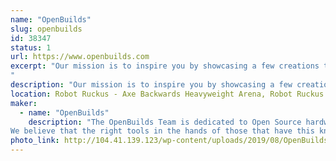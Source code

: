 ```yaml
---
name: "OpenBuilds"
slug: openbuilds
id: 38347
status: 1
url: https://www.openbuilds.com
excerpt: "Our mission is to inspire you by showcasing a few creations that were made using the OpenBuilds Modular Building System.
"
description: "Our mission is to inspire you by showcasing a few creations that were made using the OpenBuilds Modular Building System."
location: Robot Ruckus - Axe Backwards Heavyweight Arena, Robot Ruckus - Small Arena, Spirit Building
maker:
  - name: "OpenBuilds"
    description: "The OpenBuilds Team is dedicated to Open Source hardware and design. We offer access to tools and advanced technology to anyone with passion, imagination and desire to push their limits as far as possible.
We believe that the right tools in the hands of those that have this knowledge will change the world making a better future for us all."
photo_link: http://104.41.139.123/wp-content/uploads/2019/08/OpenBuilds_Logo_300.jpg
---
```

